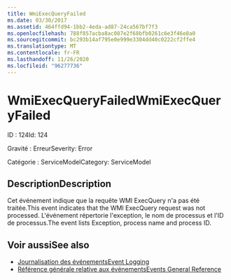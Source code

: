 ```yaml
---
title: WmiExecQueryFailed
ms.date: 03/30/2017
ms.assetid: 464ffd94-1bb2-4eda-ad87-24ca567bf7f3
ms.openlocfilehash: 788f857acba8ac087e2f68bfb0261c6e3f46e8a0
ms.sourcegitcommit: bc293b14af795e0e999e3304dd40c0222cf2ffe4
ms.translationtype: MT
ms.contentlocale: fr-FR
ms.lasthandoff: 11/26/2020
ms.locfileid: "96277736"
---
```

# <a name="wmiexecqueryfailed"></a><span data-ttu-id="d4f30-102">WmiExecQueryFailed</span><span class="sxs-lookup"><span data-stu-id="d4f30-102">WmiExecQueryFailed</span></span>

<span data-ttu-id="d4f30-103">ID : 124</span><span class="sxs-lookup"><span data-stu-id="d4f30-103">Id: 124</span></span>  
  
 <span data-ttu-id="d4f30-104">Gravité : Erreur</span><span class="sxs-lookup"><span data-stu-id="d4f30-104">Severity: Error</span></span>  
  
 <span data-ttu-id="d4f30-105">Catégorie : ServiceModel</span><span class="sxs-lookup"><span data-stu-id="d4f30-105">Category: ServiceModel</span></span>  
  
## <a name="description"></a><span data-ttu-id="d4f30-106">Description</span><span class="sxs-lookup"><span data-stu-id="d4f30-106">Description</span></span>  

 <span data-ttu-id="d4f30-107">Cet événement indique que la requête WMI ExecQuery n'a pas été traitée.</span><span class="sxs-lookup"><span data-stu-id="d4f30-107">This event indicates that the WMI ExecQuery request was not processed.</span></span> <span data-ttu-id="d4f30-108">L'événement répertorie l'exception, le nom de processus et l'ID de processus.</span><span class="sxs-lookup"><span data-stu-id="d4f30-108">The event lists Exception, process name and process ID.</span></span>  
  
## <a name="see-also"></a><span data-ttu-id="d4f30-109">Voir aussi</span><span class="sxs-lookup"><span data-stu-id="d4f30-109">See also</span></span>

- [<span data-ttu-id="d4f30-110">Journalisation des événements</span><span class="sxs-lookup"><span data-stu-id="d4f30-110">Event Logging</span></span>](index.md)
- [<span data-ttu-id="d4f30-111">Référence générale relative aux événements</span><span class="sxs-lookup"><span data-stu-id="d4f30-111">Events General Reference</span></span>](events-general-reference.md)
